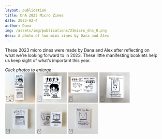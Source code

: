 ```yaml
---
layout: publication
title: DnA 2023 Micro Zines
date: 2023-02-4
author: Dana
img: /assets/img/publications/23micro_dna_0.png
desc: A photo of two mini zines by Dana and Alex
---
```


These 2023 micro zines were made by Dana and Alex after reflecting on what we’re looking forward to in 2023. These little manifesting booklets help us keep sight of what’s important this year.

*Click photos to enlarge*  
<a href="/assets/img/publications/23micro_dna_1.png"><img src="/assets/img/publications/23micro_dna_1.png" alt="A photo of two mini zines by Dana and Alex." width="100"></a>
<a href="/assets/img/publications/23micro_alex_1.png"><img src="/assets/img/publications/23micro_alex_1.png" alt="A photo of the cover of Things I’m Excited for in the New Year, a zine by Alex O'Keefe." width="100"></a>
<a href="/assets/img/publications/23micro_alex_2.png"><img src="/assets/img/publications/23micro_alex_2.png" alt="A photo of inside pages in Things I’m Excited for in the New Year, a zine by Alex O'Keefe." width="100"></a>
<a href="/assets/img/publications/23micro_alex_3.png"><img src="/assets/img/publications/23micro_alex_3.png" alt="A photo of the back cover of Things I’m Excited for in the New Year, a zine by Alex O'Keefe." width="100"></a>
<a href="/assets/img/publications/2023-micro_dana_1.png"><img src="/assets/img/publications/2023-micro_dana_1.png" alt="A photo of the cover of Looking Forward to 2023, a zine by Dana Amundsen." width="100"></a>
<a href="/assets/img/publications/2023-micro_dana_2.png"><img src="/assets/img/publications/2023-micro_dana_2.png" alt="A photo of inside pages in Looking Forward to 2023, a zine by Dana Amundsen." width="100"></a>
<a href="/assets/img/publications/2023-micro_dana_3.png"><img src="/assets/img/publications/2023-micro_dana_3.png" alt="A photo of the back cover of Looking Forward to 2023, a zine by Dana Amundsen." width="100"></a>
